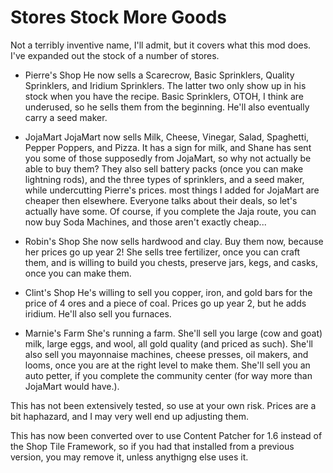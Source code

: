 ﻿# Stores Stock More Goods

Not a terribly inventive name, I'll admit, but it covers what this mod does. I've expanded out the stock of a number of stores.

* Pierre's Shop
    He now sells a Scarecrow, Basic Sprinklers, Quality Sprinklers, and Iridium Sprinklers. The latter two only show up in his stock when you have the recipe. Basic Sprinklers, OTOH, I think are underused, so he sells them from the beginning. He'll also eventually carry a seed maker.

* JojaMart
    JojaMart now sells Milk, Cheese, Vinegar, Salad, Spaghetti, Pepper Poppers, and Pizza. It has a sign for milk, and Shane has sent you some of those supposedly from JojaMart, so why not actually be able to buy them? They also sell battery packs (once you can make lightning rods), and the three types of sprinklers, and a seed maker, while undercutting Pierre's prices. most things I added for JojaMart are cheaper then elsewhere. Everyone talks about their deals, so let's actually have some. Of course, if you complete the Jaja route, you can now buy Soda Machines, and those aren't exactly cheap...

* Robin's Shop
    She now sells hardwood and clay. Buy them now, because her prices go up year 2! She sells tree fertilizer, once you can craft them, and is willing to build you chests, preserve jars, kegs, and casks, once you can make them.

* Clint's Shop
    He's willing to sell you copper, iron, and gold bars for the price of 4 ores and a piece of coal. Prices go up year 2, but he adds iridium. He'll also sell you furnaces.

* Marnie's Farm
    She's running a farm. She'll sell you large (cow and goat) milk, large eggs, and wool, all gold quality (and priced as such). She'll also sell you mayonnaise machines, cheese presses, oil makers, and looms, once you are at the right level to make them. She'll sell you an auto petter, if you complete the community center (for way more than JojaMart would have.).

This has not been extensively tested, so use at your own risk. Prices are a bit haphazard, and I may very well end up adjusting them.

This has now been converted over to use Content Patcher for 1.6 instead of the Shop Tile Framework, so if you had that installed from a previous version, you may remove it, unless anythigng else uses it.
